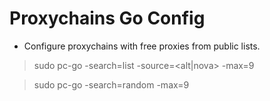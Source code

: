 # Proxychains Go Config
* Configure proxychains with free proxies from public lists.

>sudo pc-go -search=list -source=<alt|nova> -max=9

>sudo pc-go -search=random -max=9